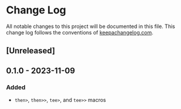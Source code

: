 # Change Log
All notable changes to this project will be documented in this file. This change log follows the conventions of [keepachangelog.com](http://keepachangelog.com/).

## [Unreleased]

## 0.1.0 - 2023-11-09
### Added
- `then>`, `then>>`, `tee>`, and `tee>>` macros
